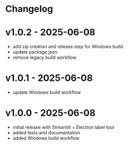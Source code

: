 # Changelog

# v1.0.2 - 2025-06-08
- add zip creation and release step for Windows build
- update package.json
- remove legacy build workflow

# v1.0.1 - 2025-06-08
- update Windows build workflow

# v1.0.0 - 2025-06-08
- initial release with Streamlit + Electron label tool
- added tests and documentation
- added Windows build workflow
